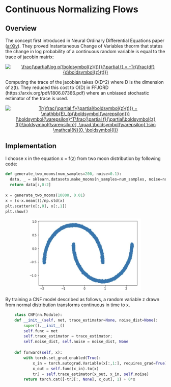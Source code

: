 # Continuous Normalizing Flows
## Overview
The concept first introduced in Neural Ordinary Differential Equations paper ([arXiv](https://arxiv.org/pdf/1806.07366.pdf)). They proved Instantaneous Change of Variables theorm that states the change in log probability of a continuous random variable is equal to the trace of jacobin matrix:
<p align="center">
<a href="https://www.codecogs.com/eqnedit.php?latex=\frac{\partial\log&space;p(\boldsymbol{z}(t))}{\partial&space;t}&space;=&space;-Tr(\frac{df}{d\boldsymbol{z}(t)})" target="_blank"><img src="https://latex.codecogs.com/gif.latex?\frac{\partial\log&space;p(\boldsymbol{z}(t))}{\partial&space;t}&space;=&space;-Tr(\frac{df}{d\boldsymbol{z}(t)})" title="\frac{\partial\log p(\boldsymbol{z}(t))}{\partial t} = -Tr(\frac{df}{d\boldsymbol{z}(t)})" /></a>
</p>
Computing the trace of the jacobian takes O(D^2) where D is the dimension of z(t). They reduced this cost to O(D) in FFJORD (https://arxiv.org/pdf/1806.07366.pdf) where an unbiased stochastic estimator of the trace is used.

<p align="center">
<a href="https://www.codecogs.com/eqnedit.php?latex=Tr(\frac{\partial&space;f}{\partial\boldsymbol{z}(t)})&space;=&space;\mathbb{E}_{p(\boldsymbol{\varepsilon})}[\boldsymbol{\varepsilon}^T\frac{\partial&space;f}{\partial\boldsymbol{z}(t)}\boldsymbol{\varepsilon}],&space;\quad&space;\boldsymbol{\varepsilon}&space;\sim&space;\mathcal{N}(0,&space;\boldsymbol{I})" target="_blank"><img src="https://latex.codecogs.com/gif.latex?Tr(\frac{\partial&space;f}{\partial\boldsymbol{z}(t)})&space;=&space;\mathbb{E}_{p(\boldsymbol{\varepsilon})}[\boldsymbol{\varepsilon}^T\frac{\partial&space;f}{\partial\boldsymbol{z}(t)}\boldsymbol{\varepsilon}],&space;\quad&space;\boldsymbol{\varepsilon}&space;\sim&space;\mathcal{N}(0,&space;\boldsymbol{I})" title="Tr(\frac{\partial f}{\partial\boldsymbol{z}(t)}) = \mathbb{E}_{p(\boldsymbol{\varepsilon})}[\boldsymbol{\varepsilon}^T\frac{\partial f}{\partial\boldsymbol{z}(t)}\boldsymbol{\varepsilon}], \quad \boldsymbol{\varepsilon} \sim \mathcal{N}(0, \boldsymbol{I})" /></a>
</p>

## Implementation
I choose x in the equation x = f(z) from two moon distribution by following code:
```Python
def generate_two_moons(num_samples=200, noise=0.1):
  data, _ = sklearn.datasets.make_moons(n_samples=num_samples, noise=noise)
  return data[:,0:2]
  
x = generate_two_moons(10000, 0.01)
x = (x-x.mean())/np.std(x)
plt.scatter(x[:,0], x[:,1])
plt.show()
```
<p align="center">
<img src="figures/1.jpg" alt="drawing" width="350"/>
</p>
By training a CNF model described as follows, a random variable z drawn from normal distribution transforms continuous in time to x.

```Python
    class CNF(nn.Module):
    def __init__(self, net, trace_estimator=None, noise_dist=None):
        super().__init__()
        self.func = net
        self.trace_estimator = trace_estimator;
        self.noise_dist, self.noise = noise_dist, None
        
    def forward(self, x):
        with torch.set_grad_enabled(True):
            x_in = torch.autograd.Variable(x[:,1:], requires_grad=True).to(x)
            x_out = self.func(x_in).to(x)
            trJ = self.trace_estimator(x_out, x_in, self.noise)
        return torch.cat([-trJ[:, None], x_out], 1) + 0*x
        
```


